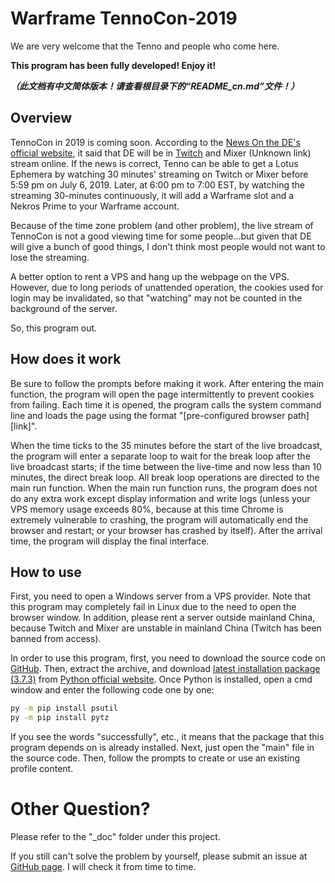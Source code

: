 # Warframe TennoCon-2019
We are very welcome that the Tenno and people who come here.

**This program has been fully developed! Enjoy it!**

***（此文档有中文简体版本！请查看根目录下的“README_cn.md”文件！）***
## Overview
TennoCon in 2019 is coming soon. According to the [News On the DE's official website](https://www.warframe.com/news/warframe-empyrean-e3-teaser-trailer), it said that DE will be in [Twitch](https://www.twitch.tv/warframe) and Mixer (Unknown link) stream online. If the news is correct, Tenno can be able to get a Lotus Ephemera by watching 30 minutes' streaming on Twitch or Mixer before 5:59 pm on July 6, 2019. Later, at 6:00 pm to 7:00 EST, by watching the streaming 30-minutes continuously, it will add a Warframe slot and a Nekros Prime to your Warframe account.

Because of the time zone problem (and other problem), the live stream of TennoCon is not a good viewing time for some people...but given that DE will give a bunch of good things, I don't think most people would not want to lose the streaming.

A better option to rent a VPS and hang up the webpage on the VPS. However, due to long periods of unattended operation, the cookies used for login may be invalidated, so that "watching" may not be counted in the background of the server.

So, this program out.

## How does it work

Be sure to follow the prompts before making it work. After entering the main function, the program will open the page intermittently to prevent cookies from failing. Each time it is opened, the program calls the system command line and loads the page using the format "[pre-configured browser path] [link]".

When the time ticks to the 35 minutes before the start of the live broadcast, the program will enter a separate loop to wait for the break loop after the live broadcast starts; if the time between the live-time and now less than 10 minutes, the direct break loop. All break loop operations are directed to the main run function. When the main run function runs, the program does not do any extra work except display information and write logs (unless your VPS memory usage exceeds 80%, because at this time Chrome is extremely vulnerable to crashing, the program will automatically end the browser and  restart; or your browser has crashed by itself). After the arrival time, the program will display the final interface.

## How to use
First, you need to open a Windows server from a VPS provider. Note that this program may completely fail in Linux due to the need to open the browser window. In addition, please rent a server outside mainland China, because Twitch and Mixer are unstable in mainland China (Twitch has been banned from access).

In order to use this program, first, you need to download the source code on [GitHub](https://github.com/sctop/Warframe-Tennocon). Then, extract the archive, and download [latest installation package (3.7.3)](https://www.python.org/ftp/python/3.7.3/python-3.7.3.exe) from [Python official website](https://www.python.org/). Once Python is installed, open a cmd window and enter the following code one by one:

```cmd
py -m pip install psutil
py -m pip install pytz
```

If you see the words "successfully", etc., it means that the package that this program depends on is already installed. Next, just open the "main" file in the source code. Then, follow the prompts to create or use an existing profile content.

# Other Question?
Please refer to the "_doc" folder under this project.

If you still can't solve the problem by yourself, please submit an issue at [GitHub page](https://github.com/sctop/Warframe-Tennocon). I will check it from time to time.
